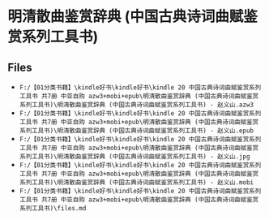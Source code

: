 # 明清散曲鉴赏辞典 (中国古典诗词曲赋鉴赏系列工具书)

## Files

- `F:/【01分类书籍】\kindle好书\kindle好书\kindle 20 中国古典诗词曲赋鉴赏系列工具书 共7册 中亚自购 azw3+mobi+epub\明清散曲鉴赏辞典 (中国古典诗词曲赋鉴赏系列工具书)\明清散曲鉴赏辞典 (中国古典诗词曲赋鉴赏系列工具书) - 赵义山.azw3`
- `F:/【01分类书籍】\kindle好书\kindle好书\kindle 20 中国古典诗词曲赋鉴赏系列工具书 共7册 中亚自购 azw3+mobi+epub\明清散曲鉴赏辞典 (中国古典诗词曲赋鉴赏系列工具书)\明清散曲鉴赏辞典 (中国古典诗词曲赋鉴赏系列工具书) - 赵义山.epub`
- `F:/【01分类书籍】\kindle好书\kindle好书\kindle 20 中国古典诗词曲赋鉴赏系列工具书 共7册 中亚自购 azw3+mobi+epub\明清散曲鉴赏辞典 (中国古典诗词曲赋鉴赏系列工具书)\明清散曲鉴赏辞典 (中国古典诗词曲赋鉴赏系列工具书) - 赵义山.jpg`
- `F:/【01分类书籍】\kindle好书\kindle好书\kindle 20 中国古典诗词曲赋鉴赏系列工具书 共7册 中亚自购 azw3+mobi+epub\明清散曲鉴赏辞典 (中国古典诗词曲赋鉴赏系列工具书)\明清散曲鉴赏辞典 (中国古典诗词曲赋鉴赏系列工具书) - 赵义山.mobi`
- `F:/【01分类书籍】\kindle好书\kindle好书\kindle 20 中国古典诗词曲赋鉴赏系列工具书 共7册 中亚自购 azw3+mobi+epub\明清散曲鉴赏辞典 (中国古典诗词曲赋鉴赏系列工具书)\files.md`
